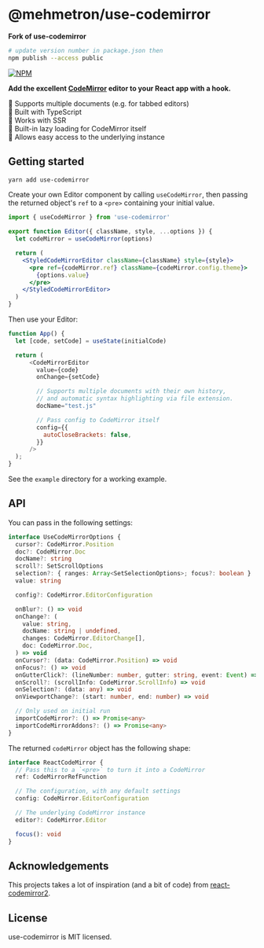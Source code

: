 # @mehmetron/use-codemirror

**Fork of use-codemirror**

```bash
# update version number in package.json then
npm publish --access public


```

<a href="https://www.npmjs.com/package/@mehmetron/use-codemirror"><img alt="NPM" src="https://img.shields.io/npm/v/@mehmetron/use-codemirror.svg"></a>

**Add the excellent [CodeMirror](https://codemirror.net/) editor to your React app with a hook.**

📌 Supports multiple documents (e.g. for tabbed editors)<br />
📌 Built with TypeScript <br />
📌 Works with SSR<br />
📌 Built-in lazy loading for CodeMirror itself<br />
📌 Allows easy access to the underlying instance<br />

## Getting started

```bash
yarn add use-codemirror
```

Create your own Editor component by calling `useCodeMirror`, then passing the returned object's `ref` to a `<pre>` containing your initial value.

```jsx
import { useCodeMirror } from 'use-codemirror'

export function Editor({ className, style, ...options }) {
  let codeMirror = useCodeMirror(options)

  return (
    <StyledCodeMirrorEditor className={className} style={style}>
      <pre ref={codeMirror.ref} className={codeMirror.config.theme}>
        {options.value}
      </pre>
    </StyledCodeMirrorEditor>
  )
}
```

Then use your Editor:

```js
function App() {
  let [code, setCode] = useState(initialCode)

  return (
      <CodeMirrorEditor
        value={code}
        onChange={setCode}

        // Supports multiple documents with their own history,
        // and automatic syntax highlighting via file extension.
        docName="test.js"

        // Pass config to CodeMirror itself
        config={{
          autoCloseBrackets: false,
        }}
      />
  );
}
```

See the `example` directory for a working example.

## API

You can pass in the following settings:

```typescript
interface UseCodeMirrorOptions {
  cursor?: CodeMirror.Position
  doc?: CodeMirror.Doc
  docName?: string
  scroll?: SetScrollOptions
  selection?: { ranges: Array<SetSelectionOptions>; focus?: boolean }
  value: string

  config?: CodeMirror.EditorConfiguration

  onBlur?: () => void
  onChange?: (
    value: string,
    docName: string | undefined,
    changes: CodeMirror.EditorChange[],
    doc: CodeMirror.Doc,
  ) => void
  onCursor?: (data: CodeMirror.Position) => void
  onFocus?: () => void
  onGutterClick?: (lineNumber: number, gutter: string, event: Event) => void
  onScroll?: (scrollInfo: CodeMirror.ScrollInfo) => void
  onSelection?: (data: any) => void
  onViewportChange?: (start: number, end: number) => void

  // Only used on initial run
  importCodeMirror?: () => Promise<any>
  importCodeMirrorAddons?: () => Promise<any>
}
```

The returned `codeMirror` object has the following shape:

```typescript
interface ReactCodeMirror {
  // Pass this to a `<pre>` to turn it into a CodeMirror
  ref: CodeMirrorRefFunction

  // The configuration, with any default settings
  config: CodeMirror.EditorConfiguration

  // The underlying CodeMirror instance
  editor?: CodeMirror.Editor

  focus(): void
}
```

## Acknowledgements

This projects takes a lot of inspiration (and a bit of code) from [react-codemirror2](https://github.com/scniro/react-codemirror2/blob/a633e7dd673ddf5bdb07e2ed664a03aa47159bfa/src/index.tsx).

## License

use-codemirror is MIT licensed.

